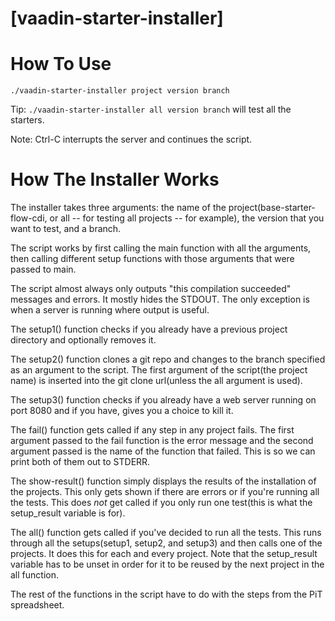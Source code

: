 # [vaadin-starter-installer]

# How To Use

`./vaadin-starter-installer project version branch`

Tip: `./vaadin-starter-installer all version branch` will test all the starters.

Note: Ctrl-C interrupts the server and continues the script.


# How The Installer Works

The installer takes three arguments: the name of the project(base-starter-flow-cdi, or all -- for testing all projects -- for example), the version that you want to test, and a branch.

The script works by first calling the main function with all the arguments, then calling different setup functions with those arguments that were passed to main.

The script almost always only outputs "this compilation succeeded" messages and errors. It mostly hides the STDOUT. The only exception is when a server is running where output is useful.

The setup1() function checks if you already have a previous project directory and optionally removes it.

The setup2() function clones a git repo and changes to the branch specified as an argument to the script. The first argument of the script(the project name) is inserted into the git clone url(unless the all argument is used).

The setup3() function checks if you already have a web server running on port 8080 and if you have, gives you a choice to kill it.

The fail() function gets called if any step in any project fails. The first argument passed to the fail function is the error message and the second argument passed is the name of the function that failed. This is so we can print both of them out to STDERR.

The show-result() function simply displays the results of the installation of the projects. This only gets shown if there are errors or if you're running all the tests. This does *not* get called if you only run one test(this is what the setup_result variable is for).

The all() function gets called if you've decided to run all the tests. This runs through all the setups(setup1, setup2, and setup3) and then calls one of the projects. It does this for each and every project. Note that the setup_result variable has to be unset in order for it to be reused by the next project in the all function.

The rest of the functions in the script have to do with the steps from the PiT spreadsheet.
